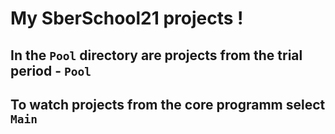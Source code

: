 # My SberSchool21 projects !
## In the ```Pool``` directory are projects from the trial period - ```Pool```
## To watch projects from the core programm select ```Main```